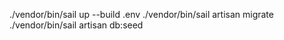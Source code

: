 ./vendor/bin/sail up --build
.env
./vendor/bin/sail artisan migrate    
./vendor/bin/sail artisan db:seed    

